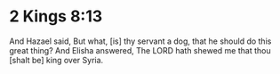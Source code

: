 # 2 Kings 8:13

And Hazael said, But what, [is] thy servant a dog, that he should do this great thing? And Elisha answered, The LORD hath shewed me that thou [shalt be] king over Syria.